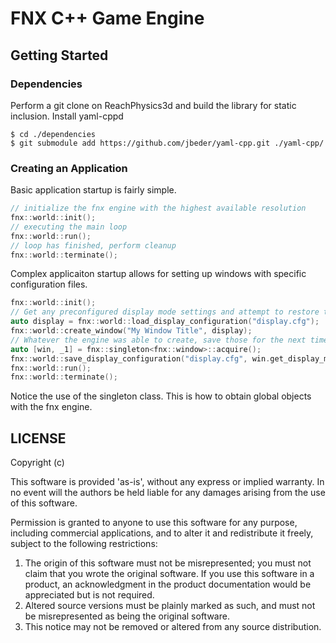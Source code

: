 # FNX C++ Game Engine
## Getting Started
### Dependencies
Perform a git clone on ReachPhysics3d and build the library for static inclusion.
Install yaml-cppd
```
$ cd ./dependencies
$ git submodule add https://github.com/jbeder/yaml-cpp.git ./yaml-cpp/
```
### Creating an Application
Basic application startup is fairly simple.
```cpp
// initialize the fnx engine with the highest available resolution
fnx::world::init();
// executing the main loop
fnx::world::run();
// loop has finished, perform cleanup
fnx::world::terminate();
```
Complex applicaiton startup allows for setting up windows with specific configuration files.
```cpp
fnx::world::init();
// Get any preconfigured display mode settings and attempt to restore the window using those values
auto display = fnx::world::load_display_configuration("display.cfg");
fnx::world::create_window("My Window Title", display);
// Whatever the engine was able to create, save those for the next time
auto [win, _1] = fnx::singleton<fnx::window>::acquire();
fnx::world::save_display_configuration("display.cfg", win.get_display_mode());
fnx::world::run();
fnx::world::terminate();
```
Notice the use of the singleton class. This is how to obtain global objects with the fnx engine.
## LICENSE
Copyright (c) <year> <copyright holders>

This software is provided 'as-is', without any express or implied
warranty. In no event will the authors be held liable for any damages
arising from the use of this software.

Permission is granted to anyone to use this software for any purpose,
including commercial applications, and to alter it and redistribute it
freely, subject to the following restrictions:

1. The origin of this software must not be misrepresented; you must not
   claim that you wrote the original software. If you use this software
   in a product, an acknowledgment in the product documentation would be
   appreciated but is not required.
2. Altered source versions must be plainly marked as such, and must not be
   misrepresented as being the original software.
3. This notice may not be removed or altered from any source distribution.